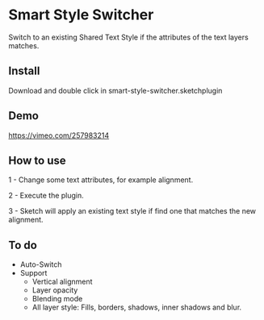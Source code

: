 # Smart Style Switcher
Switch to an existing Shared Text Style if the attributes of the text layers matches.

## Install
Download and double click in smart-style-switcher.sketchplugin

## Demo
https://vimeo.com/257983214

## How to use
1 - Change some text attributes, for example alignment.

2 - Execute the plugin.

3 - Sketch will apply an existing text style if find one that matches the new alignment.

## To do
- Auto-Switch
- Support
  - Vertical alignment
  - Layer opacity
  - Blending mode
  - All layer style: Fills, borders, shadows, inner shadows and blur.
